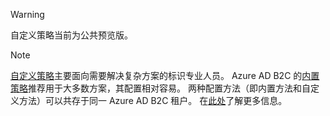 >[!WARNING]
> 自定义策略当前为公共预览版。

>[!NOTE]
> [自定义策略](..\articles\active-directory-b2c\active-directory-b2c-overview-custom.md#custom-policies)主要面向需要解决复杂方案的标识专业人员。  Azure AD B2C 的[内置策略](..\articles\active-directory-b2c\active-directory-b2c-overview-custom.md)推荐用于大多数方案，其配置相对容易。 两种配置方法（即内置方法和自定义方法）可以共存于同一 Azure AD B2C 租户。 在[此处](..\articles\active-directory-b2c\active-directory-b2c-overview-custom.md)了解更多信息。
